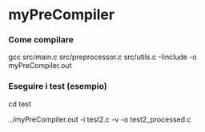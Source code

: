 # myPreCompiler

### Come compilare

gcc src/main.c src/preprocessor.c src/utils.c -Iinclude -o myPreCompiler.out

### Eseguire i test (esempio)

cd test

../myPreCompiler.out -i test2.c -v -o test2_processed.c